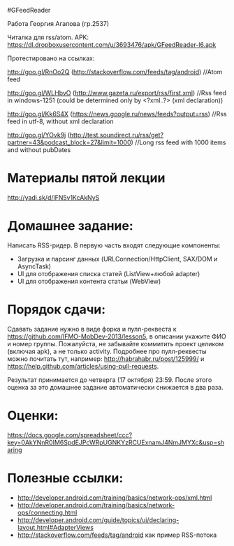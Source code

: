 #GFeedReader

Работа Георгия Агапова (гр.2537)

Читалка для rss/atom.
APK: https://dl.dropboxusercontent.com/u/3693476/apk/GFeedReader-l6.apk

Протестировано на ссылках:

http://goo.gl/RnOo2Q (http://stackoverflow.com/feeds/tag/android)
//Atom feed

http://goo.gl/WLHbvO (http://www.gazeta.ru/export/rss/first.xml)
//Rss feed in windows-1251 (could be determined only by &lt;?xml..?&gt; (xml
declaration))

http://goo.gl/Kk6S4X (https://news.google.ru/news/feeds?output=rss)
//Rss feed in utf-8, without xml declaration

http://goo.gl/YOvk9j
(http://test.soundirect.ru/rss/get?partner=43&podcast_block=27&limit=1000)
//Long rss feed with 1000 items and without pubDates

Материалы пятой лекции
=======
http://yadi.sk/d/lFN5v1KcAkNyS

Домашнее задание:
=======
Написать RSS-ридер. В первую часть входят следующие компоненты:
- Загрузка и парсинг данных (URLConnection/HttpClient, SAX/DOM и AsyncTask)
- UI для отображения списка статей (ListView+любой adapter)
- UI для отображения контента статьи (WebView)

Порядок сдачи:
=======
Сдавать задание нужно в виде форка и пулл-реквеста к https://github.com/IFMO-MobDev-2013/lesson5, в описании укажите ФИО и номер группы.
Пожалуйста, не забывайте коммитить проект целиком (включая apk), а не только activity.
Подробнее про пулл-реквесты можно почитать тут, например: http://habrahabr.ru/post/125999/ и https://help.github.com/articles/using-pull-requests.

Результат принимается до четверга (17 октября) 23:59. После этого оценка за это домашнее задание автоматически снижается в два раза.

Оценки:
=======
https://docs.google.com/spreadsheet/ccc?key=0AkYNnR0IM6SpdEJPcWRpUGNKYzRCUExnamJ4NmJMYXc&usp=sharing

Полезные ссылки:
=======
- http://developer.android.com/training/basics/network-ops/xml.html
- http://developer.android.com/training/basics/network-ops/connecting.html
- http://developer.android.com/guide/topics/ui/declaring-layout.html#AdapterViews
- http://stackoverflow.com/feeds/tag/android как пример RSS-потока
